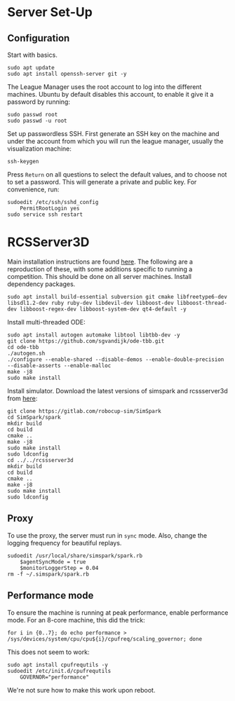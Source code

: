 # Server Set-Up

## Configuration

Start with basics.

	sudo apt update
	sudo apt install openssh-server git -y

The League Manager uses the root account to log into the different machines. Ubuntu by default disables this account, to enable it give it a password by running:

	sudo passwd root
	sudo passwd -u root

Set up passwordless SSH. First generate an SSH key on the machine and under the account from which you will run the league manager, usually the visualization machine:

	ssh-keygen

Press `Return` on all questions to select the default values, and to choose not to set a password. This will generate a private and public key. For convenience, run:

	sudoedit /etc/ssh/sshd_config
		PermitRootLogin yes
	sudo service ssh restart

# RCSServer3D

Main installation instructions are found [here](http://simspark.sourceforge.net/wiki/index.php/Installation_on_Linux#Requirement). The following are a reproduction of these, with some additions specific to running a competition. This should be done on all server machines. Install dependency packages.

	sudo apt install build-essential subversion git cmake libfreetype6-dev libsdl1.2-dev ruby ruby-dev libdevil-dev libboost-dev libboost-thread-dev libboost-regex-dev libboost-system-dev qt4-default -y

Install multi-threaded ODE:

	sudo apt install autogen automake libtool libtbb-dev -y
	git clone https://github.com/sgvandijk/ode-tbb.git
	cd ode-tbb
	./autogen.sh
	./configure --enable-shared --disable-demos --enable-double-precision --disable-asserts --enable-malloc
	make -j8
	sudo make install

Install simulator. Download the latest versions of simspark and rcssserver3d from [here](https://gitlab.com/robocup-sim/SimSpark/wikis/Installation-on-Linux):

	git clone https://gitlab.com/robocup-sim/SimSpark
	cd SimSpark/spark
	mkdir build
	cd build
	cmake ..
	make -j8
	sudo make install
	sudo ldconfig
	cd ../../rcssserver3d
	mkdir build
	cd build
	cmake ..
	make -j8
	sudo make install
	sudo ldconfig
	
## Proxy

To use the proxy, the server must run in `sync` mode. Also, change the logging frequency for beautiful replays.

	sudoedit /usr/local/share/simspark/spark.rb
		$agentSyncMode = true
		$monitorLoggerStep = 0.04
	rm -f ~/.simspark/spark.rb

## Performance mode

To ensure the machine is running at peak performance, enable performance mode. For an 8-core machine, this did the trick:

    for i in {0..7}; do echo performance > /sys/devices/system/cpu/cpu${i}/cpufreq/scaling_governor; done

This does not seem to work:

	sudo apt install cpufrequtils -y
	sudoedit /etc/init.d/cpufrequtils
		GOVERNOR="performance"

We're not sure how to make this work upon reboot.

